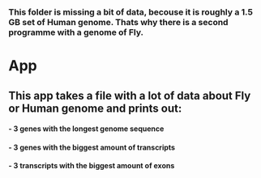 ### This folder is missing a bit of data, becouse it is roughly a 1.5 GB set of Human genome. Thats why there is a second programme with a genome of Fly.

# App
## This app takes a file with a lot of data about Fly or Human genome and prints out:
#### - 3 genes with the longest genome sequence
#### - 3 genes with the biggest amount of transcripts
#### - 3 transcripts with the biggest amount of exons
